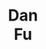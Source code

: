 ---
layout: page
title: <b>Dan</b> <br> Fu
description: Stanford University
img: assets/img/dan.jpeg
redirect: https://www.danfu.org
importance: 1
category: organizer
---